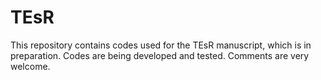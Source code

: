 # TEsR
This repository contains codes used for the TEsR manuscript, which is in preparation. Codes are being developed and tested. Comments are very welcome.
